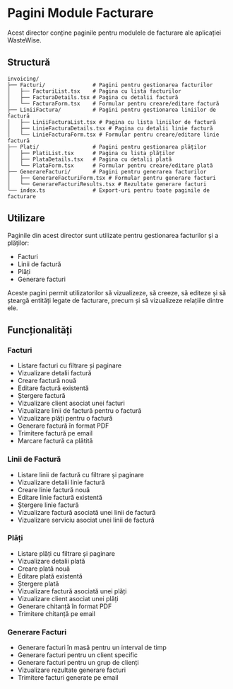 # Pagini Module Facturare

Acest director conține paginile pentru modulele de facturare ale aplicației WasteWise.

## Structură

```
invoicing/
├── Facturi/               # Pagini pentru gestionarea facturilor
│   ├── FacturiList.tsx    # Pagina cu lista facturilor
│   ├── FacturaDetails.tsx # Pagina cu detalii factură
│   └── FacturaForm.tsx    # Formular pentru creare/editare factură
├── LiniiFactura/          # Pagini pentru gestionarea liniilor de factură
│   ├── LiniiFacturaList.tsx # Pagina cu lista liniilor de factură
│   ├── LinieFacturaDetails.tsx # Pagina cu detalii linie factură
│   └── LinieFacturaForm.tsx # Formular pentru creare/editare linie factură
├── Plati/                 # Pagini pentru gestionarea plăților
│   ├── PlatiList.tsx      # Pagina cu lista plăților
│   ├── PlataDetails.tsx   # Pagina cu detalii plată
│   └── PlataForm.tsx      # Formular pentru creare/editare plată
├── GenerareFacturi/       # Pagini pentru generarea facturilor
│   ├── GenerareFacturiForm.tsx # Formular pentru generare facturi
│   └── GenerareFacturiResults.tsx # Rezultate generare facturi
└── index.ts               # Export-uri pentru toate paginile de facturare
```

## Utilizare

Paginile din acest director sunt utilizate pentru gestionarea facturilor și a plăților:

- Facturi
- Linii de factură
- Plăți
- Generare facturi

Aceste pagini permit utilizatorilor să vizualizeze, să creeze, să editeze și să șteargă entități legate de facturare, precum și să vizualizeze relațiile dintre ele.

## Funcționalități

### Facturi

- Listare facturi cu filtrare și paginare
- Vizualizare detalii factură
- Creare factură nouă
- Editare factură existentă
- Ștergere factură
- Vizualizare client asociat unei facturi
- Vizualizare linii de factură pentru o factură
- Vizualizare plăți pentru o factură
- Generare factură în format PDF
- Trimitere factură pe email
- Marcare factură ca plătită

### Linii de Factură

- Listare linii de factură cu filtrare și paginare
- Vizualizare detalii linie factură
- Creare linie factură nouă
- Editare linie factură existentă
- Ștergere linie factură
- Vizualizare factură asociată unei linii de factură
- Vizualizare serviciu asociat unei linii de factură

### Plăți

- Listare plăți cu filtrare și paginare
- Vizualizare detalii plată
- Creare plată nouă
- Editare plată existentă
- Ștergere plată
- Vizualizare factură asociată unei plăți
- Vizualizare client asociat unei plăți
- Generare chitanță în format PDF
- Trimitere chitanță pe email

### Generare Facturi

- Generare facturi în masă pentru un interval de timp
- Generare facturi pentru un client specific
- Generare facturi pentru un grup de clienți
- Vizualizare rezultate generare facturi
- Trimitere facturi generate pe email
